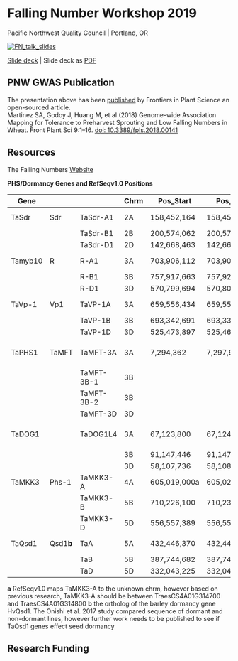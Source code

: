 # Falling Number Workshop 2019  
Pacific Northwest Quality Council | Portland, OR  

[![FN_talk_slides](https://github.com/shantel-martinez/Lab_Resources/blob/master/example_img/SMartinez%20FN%20Workshop%2001.30.2019.png)](link_to_Slides)

[Slide deck](Link_to_Slide_Deck) | Slide deck as [PDF](Link_To_PDF) 

## PNW GWAS Publication  
The presentation above has been [published](https://www.frontiersin.org/articles/10.3389/fpls.2018.00141/full) by Frontiers in Plant Science an open-sourced article.   
Martinez SA, Godoy J, Huang M, et al (2018) Genome-wide Association Mapping for Tolerance to Preharvest Sprouting and Low Falling Numbers in Wheat. Front Plant Sci 9:1–16. [doi: 10.3389/fpls.2018.00141](https://www.frontiersin.org/articles/10.3389/fpls.2018.00141/full)     

## Resources  
The Falling Numbers [Website](http://steberlab.org/project7599.php)  

**PHS/Dormancy Genes and RefSeqv1.0 Positions**   

| Gene    |  |  | Chrm | Pos_Start    | Pos_End      | RefSeqv1.0_Gene_Name                      | Reference              | Gene_Sequence                                                |
| ------- | -------- | ------------ | ---- | ------------ | ------------ | ----------------------------------------- | ---------------------- | ------------------------------------------------------------ |
| TaSdr   | Sdr      | TaSdr-A1     | 2A   | 158,452,164  | 158,453,676  | TraesCS2A01G191400                        | Zhang et al., 2014     | [KF021988](http://getentry.ddbj.nig.ac.jp/getentry/na/KF021988?filetype=html) |
|         |          | TaSdr-B1     | 2B   | 200,574,062  | 200,572,560  | TraesCS2B02G215300                        |                        | [KF021990](http://getentry.ddbj.nig.ac.jp/getentry/na/KF021990?filetype=html) |
|         |          | TaSdr-D1     | 2D   | 142,668,463  | 142,666,958  | TraesCS2D01G196200                        |                        | [KF021992](http://getentry.ddbj.nig.ac.jp/getentry/na/KF021992?filetype=html) |
| Tamyb10 | R        | R-A1         | 3A   | 703,906,112  | 703,904,221  | - | Himi et al., 2011      | [AB599721](https://www.ebi.ac.uk/ena/data/view/AB599721)               |
|         |          | R-B1         | 3B   | 757,917,663  | 757,920,399  | TraesCS3B01G515900                        |                        | [AB191459](https://www.ebi.ac.uk/ena/data/view/AB191459)                 |
|         |          | R-D1         | 3D   | 570,799,694  | 570,803,366  | TraesCS3D01G468400                        |                        | [AB191460](https://www.ebi.ac.uk/ena/data/view/AB191460)                 |
| TaVp-1  | Vp1      | TaVP-1A      | 3A   | 659,556,434  | 659,552,099  | TraesCS3A01G417300                        | Yang et al., 2014      | [Vp-1A](https://www.ncbi.nlm.nih.gov/gene/?term=Vp-1A) |
|         |          | TaVP-1B      | 3B   | 693,342,691  | 693,338,300  | TraesCS3B01G452200                        |                        | [AJ400713](http://getentry.ddbj.nig.ac.jp/getentry/na/AJ400713?filetype=html) |
|         |          | TaVP-1D      | 3D   | 525,473,897  | 525,469,502  | TraesCS3D01G412800                        |                        | [AJ400714](http://getentry.ddbj.nig.ac.jp/getentry/na/AJ400714?filetype=html) |
| TaPHS1  | TaMFT    | TaMFT-3A     | 3A   | 7,294,362    | 7,297,912    | TraesCS3A02G006600                        | Nakamura et al., 2011  | [G1UE17 ](https://www.uniprot.org/uniprot/G1UE17)                       |
|         |          | TaMFT-3B-1   | 3B   |              |              |                                           |                        | [AB924661](http://getentry.ddbj.nig.ac.jp/getentry/na/AB924661?filetype=html) |
|         |          | TaMFT-3B-2   | 3B   |              |              |                                           |                        | [AB924662](http://getentry.ddbj.nig.ac.jp/getentry/na/AB924662?filetype=html) |
|         |          | TaMFT-3D     | 3D   |              |              |                                           |                        | [AB924663](http://getentry.ddbj.nig.ac.jp/getentry/na/AB924663?filetype=html) |
| TaDOG1  |          | TaDOG1L4     | 3A   | 67,123,800   | 67,124,332   | TraesCS3A01G103500                        | Ashikawa et al., 2013? | [AB555729](https://www.ebi.ac.uk/ena/data/view/AB555729)                 |
|         |          |              | 3B   | 91,147,446   | 91,147,986   | TraesCS3B01G120900                        |                        |                                                              |
|         |          |              | 3D   | 58,107,736   | 58,108,268   | TraesCS3D01G105800                        |                        |                                                              |
| TaMKK3  | Phs-1    | TaMKK3-A     | 4A   | 605,019,000a | 605,023,000a | TraesCSU01G167000                         | Torada et al., 2016    | [LC091368](http://getentry.ddbj.nig.ac.jp/getentry/na/LC091368?filetype=html) |
|         |          | TaMKK3-B     | 5B   | 710,226,100  | 710,230,860  | TraesCS5B01G565100                        |                        |                                                              |
|         |          | TaMKK3-D     | 5D   | 556,557,389  | 556,553,063  | TraesCS5D01G549600                        |                        | [LC091372](http://getentry.ddbj.nig.ac.jp/getentry/na/LC091372?filetype=html) |
| TaQsd1  | Qsd1**b**    | TaA          | 5A   | 432,446,370  | 432,446,370  | TraesCS5D01G224200                        | Onishi et al., 2017    | [12864_2017_3880_MOESM2_ESM.zip](https://static-content.springer.com/esm/art%3A10.1186%2Fs12864-017-3880-6/MediaObjects/12864_2017_3880_MOESM2_ESM.zip) |
|         |          | TaB          | 5B   | 387,744,682  | 387,740,080  | TraesCS5B01G214700                        |                        |                                                              |
|         |          | TaD          | 5D   | 332,043,225  | 332,043,225  | TraesCS5D01G224200                        |                        |                                                              |  

**a** RefSeqv1.0 maps TaMKK3-A to the unknown chrm, however based on previous research, TaMKK3-A should be between TraesCS4A01G314700 and TraesCS4A01G314800 
**b** the ortholog of the barley dormancy gene HvQsd1. The Onishi et al. 2017 study compared sequence of dormant and non-dormant lines, however further work needs to be published to see if TaQsd1 genes effect seed dormancy

## Research Funding   

